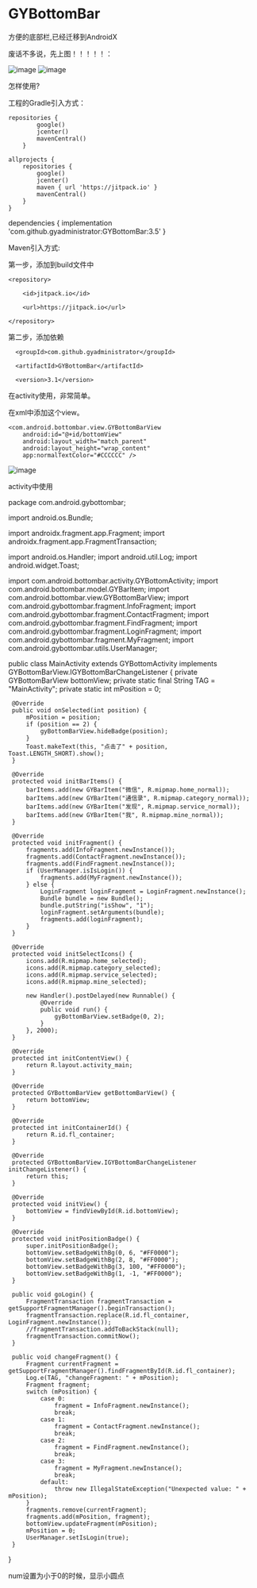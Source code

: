# GYBottomBar
方便的底部栏,已经迁移到AndroidX

废话不多说，先上图！！！！！：

![image](https://github.com/gyadministrator/GYBottomBar/blob/master/images/20191010092358.png)
![image](https://github.com/gyadministrator/GYBottomBar/blob/master/images/20191010092419.png)

怎样使用?

工程的Gradle引入方式：

    repositories {
            google()
            jcenter()
            mavenCentral()
        }

    allprojects {
        repositories {
            google()
            jcenter()
            maven { url 'https://jitpack.io' }
            mavenCentral()
        }
    }

  dependencies {
		implementation 'com.github.gyadministrator:GYBottomBar:3.5'
	}
  
  Maven引入方式:

第一步，添加到build文件中


  <repositories>

	<repository>

	    <id>jitpack.io</id>

	    <url>https://jitpack.io</url>

    </repository>

  </repositories>



第二步，添加依赖


  <dependency>

	  <groupId>com.github.gyadministrator</groupId>

	  <artifactId>GYBottomBar</artifactId>

	  <version>3.1</version>

  </dependency>


在activity使用，非常简单。
  
在xml中添加这个view。
  
 <FrameLayout
        android:id="@+id/fl_container"
        android:layout_width="match_parent"
        android:layout_height="0dp"
        android:layout_weight="1" />

    <com.android.bottombar.view.GYBottomBarView
        android:id="@+id/bottomView"
        android:layout_width="match_parent"
        android:layout_height="wrap_content"
        app:normalTextColor="#CCCCCC" />

 ![image](https://github.com/gyadministrator/GYBottomBar/blob/master/images/20191010084610.png)

 activity中使用
  
 package com.android.gybottombar;

 import android.os.Bundle;

 import androidx.fragment.app.Fragment;
 import androidx.fragment.app.FragmentTransaction;

 import android.os.Handler;
 import android.util.Log;
 import android.widget.Toast;

 import com.android.bottombar.activity.GYBottomActivity;
 import com.android.bottombar.model.GYBarItem;
 import com.android.bottombar.view.GYBottomBarView;
 import com.android.gybottombar.fragment.InfoFragment;
 import com.android.gybottombar.fragment.ContactFragment;
 import com.android.gybottombar.fragment.FindFragment;
 import com.android.gybottombar.fragment.LoginFragment;
 import com.android.gybottombar.fragment.MyFragment;
 import com.android.gybottombar.utils.UserManager;

 public class MainActivity extends GYBottomActivity implements GYBottomBarView.IGYBottomBarChangeListener {
     private GYBottomBarView bottomView;
     private static final String TAG = "MainActivity";
     private static int mPosition = 0;

     @Override
     public void onSelected(int position) {
         mPosition = position;
         if (position == 2) {
             gyBottomBarView.hideBadge(position);
         }
         Toast.makeText(this, "点击了" + position, Toast.LENGTH_SHORT).show();
     }

     @Override
     protected void initBarItems() {
         barItems.add(new GYBarItem("微信", R.mipmap.home_normal));
         barItems.add(new GYBarItem("通信录", R.mipmap.category_normal));
         barItems.add(new GYBarItem("发现", R.mipmap.service_normal));
         barItems.add(new GYBarItem("我", R.mipmap.mine_normal));
     }

     @Override
     protected void initFragment() {
         fragments.add(InfoFragment.newInstance());
         fragments.add(ContactFragment.newInstance());
         fragments.add(FindFragment.newInstance());
         if (UserManager.isIsLogin()) {
             fragments.add(MyFragment.newInstance());
         } else {
             LoginFragment loginFragment = LoginFragment.newInstance();
             Bundle bundle = new Bundle();
             bundle.putString("isShow", "1");
             loginFragment.setArguments(bundle);
             fragments.add(loginFragment);
         }
     }

     @Override
     protected void initSelectIcons() {
         icons.add(R.mipmap.home_selected);
         icons.add(R.mipmap.category_selected);
         icons.add(R.mipmap.service_selected);
         icons.add(R.mipmap.mine_selected);

         new Handler().postDelayed(new Runnable() {
             @Override
             public void run() {
                 gyBottomBarView.setBadge(0, 2);
             }
         }, 2000);
     }

     @Override
     protected int initContentView() {
         return R.layout.activity_main;
     }

     @Override
     protected GYBottomBarView getBottomBarView() {
         return bottomView;
     }

     @Override
     protected int initContainerId() {
         return R.id.fl_container;
     }

     @Override
     protected GYBottomBarView.IGYBottomBarChangeListener initChangeListener() {
         return this;
     }

     @Override
     protected void initView() {
         bottomView = findViewById(R.id.bottomView);
     }

     @Override
     protected void initPositionBadge() {
         super.initPositionBadge();
         bottomView.setBadgeWithBg(0, 6, "#FF0000");
         bottomView.setBadgeWithBg(2, 8, "#FF0000");
         bottomView.setBadgeWithBg(3, 100, "#FF0000");
         bottomView.setBadgeWithBg(1, -1, "#FF0000");
     }

     public void goLogin() {
         FragmentTransaction fragmentTransaction = getSupportFragmentManager().beginTransaction();
         fragmentTransaction.replace(R.id.fl_container, LoginFragment.newInstance());
         //fragmentTransaction.addToBackStack(null);
         fragmentTransaction.commitNow();
     }

     public void changeFragment() {
         Fragment currentFragment = getSupportFragmentManager().findFragmentById(R.id.fl_container);
         Log.e(TAG, "changeFragment: " + mPosition);
         Fragment fragment;
         switch (mPosition) {
             case 0:
                 fragment = InfoFragment.newInstance();
                 break;
             case 1:
                 fragment = ContactFragment.newInstance();
                 break;
             case 2:
                 fragment = FindFragment.newInstance();
                 break;
             case 3:
                 fragment = MyFragment.newInstance();
                 break;
             default:
                 throw new IllegalStateException("Unexpected value: " + mPosition);
         }
         fragments.remove(currentFragment);
         fragments.add(mPosition, fragment);
         bottomView.updateFragment(mPosition);
         mPosition = 0;
         UserManager.setIsLogin(true);
     }
 }

 num设置为小于0的时候，显示小圆点


